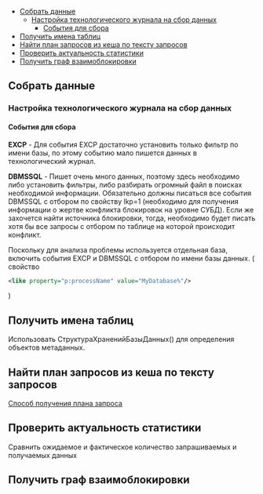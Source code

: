 
- [Собрать данные](#собрать-данные)
  - [Настройка технологического журнала на сбор данных](#настройка-технологического-журнала-на-сбор-данных)
    - [События для сбора](#события-для-сбора)
- [Получить имена таблиц](#получить-имена-таблиц)
- [Найти план запросов из кеша по тексту запросов](#найти-план-запросов-из-кеша-по-тексту-запросов)
- [Проверить актуальность статистики](#проверить-актуальность-статистики)
- [Получить граф взаимоблокировки](#получить-граф-взаимоблокировки)

## Собрать данные

### Настройка технологического журнала на сбор данных

#### События для сбора

**EXCP** - Для события EXCP достаточно установить только фильтр по имени базы, по этому событию мало пишется данных в технологический журнал.

**DBMSSQL** - Пишет очень много данных, поэтому здесь необходимо либо установить фильтры, либо разбирать огромный файл в поисках необходимой информации. Обязательно должны писаться все события DBMSSQL с отбором по свойству lkp=1 (необходимо для получения информации о жертве конфликта блокировок на уровне СУБД). Если же захочется найти источника блокировки, тогда, необходимо будет писать хотя бы все запросы с отбором по таблице на которой происходит конфликт.

Поскольку для анализа проблемы используется отдельная база, включить события EXCP и DBMSSQL с отбором по имени базы данных. ( свойство 
``` xml 
<like property="p:processName" value="MyDatabase%"/>
```
)

## Получить имена таблиц 

Использовать СтруктураХраненийБазыДанных() для определения объектов метаданных. 

## Найти план запросов из кеша по тексту запросов

[Способ получения плана запроса](../Методы%20получения%20плана%20запроса%20MSSQL.md)

## Проверить актуальность статистики

Сравнить ожидаемое и фактическое количество запрашиваемых и получаемых данных

## Получить граф взаимоблокировки


